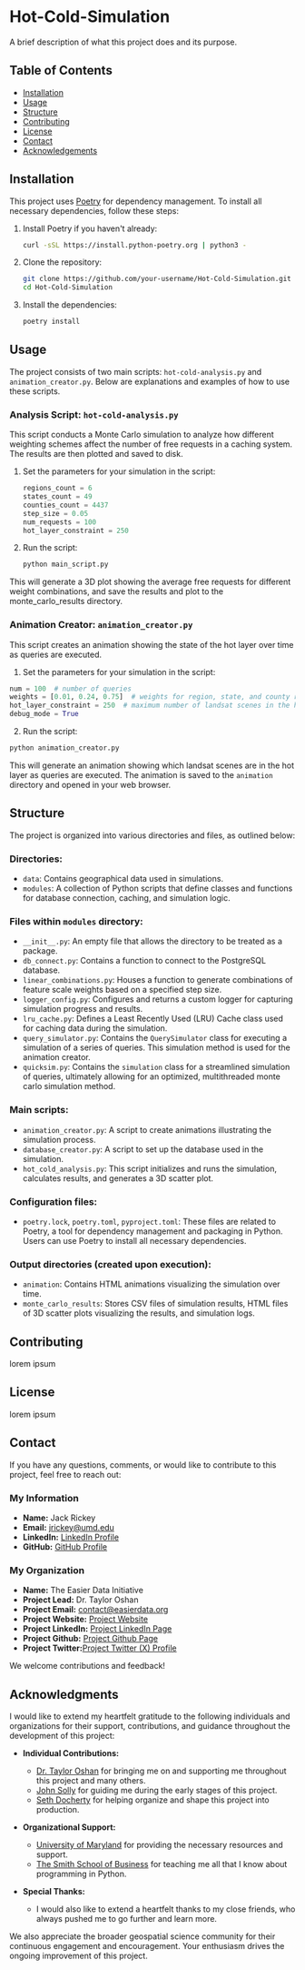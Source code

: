 # Hot-Cold-Simulation

A brief description of what this project does and its purpose.

## Table of Contents

- [Installation](#installation)
- [Usage](#usage)
- [Structure](#structure)
- [Contributing](#contributing)
- [License](#license)
- [Contact](#contact)
- [Acknowledgements](#acknowledgements)

## Installation

This project uses [Poetry](https://python-poetry.org/) for dependency management. To install all necessary dependencies, follow these steps:

1. Install Poetry if you haven't already:
    ```bash
    curl -sSL https://install.python-poetry.org | python3 -
    ```

2. Clone the repository:
    ```bash
    git clone https://github.com/your-username/Hot-Cold-Simulation.git
    cd Hot-Cold-Simulation
    ```

3. Install the dependencies:
    ```bash
    poetry install
    ```

## Usage

The project consists of two main scripts: `hot-cold-analysis.py` and `animation_creator.py`. Below are explanations and examples of how to use these scripts.

### Analysis Script: `hot-cold-analysis.py`

This script conducts a Monte Carlo simulation to analyze how different weighting schemes affect the number of free requests in a caching system. The results are then plotted and saved to disk.

1. Set the parameters for your simulation in the script:
   ```python
   regions_count = 6
   states_count = 49
   counties_count = 4437
   step_size = 0.05
   num_requests = 100
   hot_layer_constraint = 250
   ```

2. Run the script:
    ```python
    python main_script.py
    ```
This will generate a 3D plot showing the average free requests for different weight combinations, and save the results and plot to the monte_carlo_results directory.

### Animation Creator: `animation_creator.py`

This script creates an animation showing the state of the hot layer over time as queries are executed.

1. Set the parameters for your simulation in the script:
```python
num = 100  # number of queries
weights = [0.01, 0.24, 0.75]  # weights for region, state, and county respectively
hot_layer_constraint = 250  # maximum number of landsat scenes in the hot layer
debug_mode = True
```

2. Run the script:
```python
python animation_creator.py
```

This will generate an animation showing which landsat scenes are in the hot layer as queries are executed. The animation is saved to the `animation` directory and opened in your web browser.

## Structure

The project is organized into various directories and files, as outlined below:

### Directories:

- `data`: Contains geographical data used in simulations.
- `modules`: A collection of Python scripts that define classes and functions for database connection, caching, and simulation logic.

### Files within `modules` directory:

- `__init__.py`: An empty file that allows the directory to be treated as a package.
- `db_connect.py`: Contains a function to connect to the PostgreSQL database.
- `linear_combinations.py`: Houses a function to generate combinations of feature scale weights based on a specified step size.
- `logger_config.py`: Configures and returns a custom logger for capturing simulation progress and results.
- `lru_cache.py`: Defines a Least Recently Used (LRU) Cache class used for caching data during the simulation.
- `query_simulator.py`: Contains the `QuerySimulator` class for executing a simulation of a series of queries. This simulation method is used for the animation creator.
- `quicksim.py`: Contains the `simulation` class for a streamlined simulation of queries, ultimately allowing for an optimized, multithreaded monte carlo simulation method.

### Main scripts:

- `animation_creator.py`: A script to create animations illustrating the simulation process.
- `database_creator.py`: A script to set up the database used in the simulation.
- `hot_cold_analysis.py`: This script initializes and runs the simulation, calculates results, and generates a 3D scatter plot.

### Configuration files:

- `poetry.lock`, `poetry.toml`, `pyproject.toml`: These files are related to Poetry, a tool for dependency management and packaging in Python. Users can use Poetry to install all necessary dependencies.

### Output directories (created upon execution):

- `animation`: Contains HTML animations visualizing the simulation over time.
- `monte_carlo_results`: Stores CSV files of simulation results, HTML files of 3D scatter plots visualizing the results, and simulation logs.

## Contributing

lorem ipsum

## License

lorem ipsum

## Contact

If you have any questions, comments, or would like to contribute to this project, feel free to reach out:

### My Information

- **Name:** Jack Rickey
- **Email:** jrickey@umd.edu
- **LinkedIn:** [LinkedIn Profile](https://www.linkedin.com/in/jack-rickey/)
- **GitHub:** [GitHub Profile](https://github.com/JRickey)

### My Organization

- **Name:** The Easier Data Initiative
- **Project Lead:** Dr. Taylor Oshan
- **Project Email:** contact@easierdata.org
- **Project Website:** [Project Website](https://easierdata.org/)
- **Project LinkedIn:** [Project LinkedIn Page](https://www.linkedin.com/company/easier-data-initiative/)
- **Project Github:** [Project Github Page](https://github.com/easierdata)
- **Project Twitter:**[Project Twitter (X) Profile](https://twitter.com/easierdataorg)

We welcome contributions and feedback!

## Acknowledgments

I would like to extend my heartfelt gratitude to the following individuals and organizations for their support, contributions, and guidance throughout the development of this project:

- **Individual Contributions:**
  - [Dr. Taylor Oshan](https://twitter.com/TaylorOshan) for bringing me on and supporting me throughout this project and many others.
  - [John Solly](https://twitter.com/_jsolly) for guiding me during the early stages of this project.
  - [Seth Docherty]() for helping organize and shape this project into production.

- **Organizational Support:**
  - [University of Maryland](https://umd.edu/) for providing the necessary resources and support.
  - [The Smith School of Business](https://www.rhsmith.umd.edu/) for teaching me all that I know about programming in Python.

- **Special Thanks:**
  - I would also like to extend a heartfelt thanks to my close friends, who always pushed me to go further and learn more.

We also appreciate the broader geospatial science community for their continuous engagement and encouragement. Your enthusiasm drives the ongoing improvement of this project.